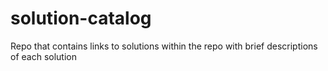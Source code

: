# solution-catalog
Repo that contains links to solutions within the repo with brief descriptions of each solution
